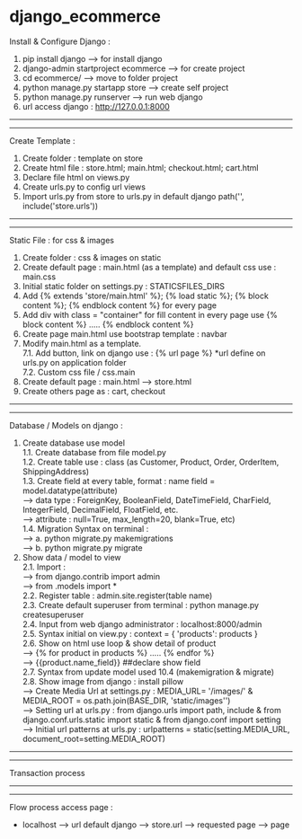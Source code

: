 # django_ecommerce
Install & Configure Django :
1. pip install django --> for install django
2. django-admin startproject ecommerce --> for create project
3. cd ecommerce/ --> move to folder project
4. python manage.py startapp store --> create self project
5. python manage.py runserver --> run web django
6. url access django : http://127.0.0.1:8000
---------
---------
Create Template :
1. Create folder : template on store
2. Create html file : store.html; main.html; checkout.html; cart.html
3. Declare file html on views.py
4. Create urls.py to config url views
5. Import urls.py from store to urls.py in default django
   path('', include('store.urls'))
---------
---------
Static File : for css & images
1. Create folder : css & images on static
2. Create default page : main.html (as a template) and default css use : main.css   
3. Initial static folder on settings.py : STATICSFILES_DIRS
4. Add {% extends 'store/main.html' %}; {% load static %}; {% block content %}; {% endblock content %} for every page
5. Add div with class = "container" for fill content in every page use  {% block content %} ..... {% endblock content %}
6. Create page main.html use bootstrap template : navbar
7. Modify main.html as a template. <br>
   7.1. Add button, link on django use : {% url page %} *url define on urls.py on application folder <br>
   7.2. Custom css file / css.main
8. Create default page : main.html --> store.html
9. Create others page as : cart, checkout
---------
---------
Database / Models on django :
1. Create database use model
    <br> 1.1. Create database from file model.py
    <br> 1.2. Create table use : class (as Customer, Product, Order, OrderItem, ShippingAddress)
    <br> 1.3. Create field at every table, format : name field = model.datatype(attribute)
    <br> --> data type : ForeignKey, BooleanField, DateTimeField, CharField, IntegerField, DecimalField, FloatField, etc.
    <br> --> attribute : null=True, max_length=20, blank=True, etc) 
    <br> 1.4. Migration Syntax on terminal :
    <br> --> a. python migrate.py makemigrations
    <br> --> b. python migrate.py migrate
2. Show data / model to view
    <br> 2.1. Import : 
    <br> --> from django.contrib import admin
    <br> --> from .models import *
    <br> 2.2. Register table : admin.site.register(table name)
    <br> 2.3. Create default superuser from terminal : python manage.py createsuperuser 
    <br> 2.4. Input from web django administrator : localhost:8000/admin
    <br> 2.5. Syntax initial on view.py : context = { 'products': products }
    <br> 2.6. Show on html use loop & show detail of product 
    <br> --> {% for product in products %} ..... {% endfor %}
    <br> --> {{product.name_field}} ##declare show field
    <br> 2.7. Syntax from update model used 10.4 (makemigration & migrate)
    <br> 2.8. Show image from django : install pillow
    <br> --> Create Media Url at settings.py : MEDIA_URL= '/images/' & MEDIA_ROOT = os.path.join(BASE_DIR, 'static/images'')
    <br> --> Setting url at urls.py : from django.urls import path, include & from django.conf.urls.static import static & from django.conf import setting
    <br> --> Initial url patterns at urls.py : urlpatterns = static(setting.MEDIA_URL, document_root=setting.MEDIA_ROOT)
---------
---------
Transaction process

---------
---------

Flow process access page :
- localhost --> url default django --> store.url --> requested page --> page

